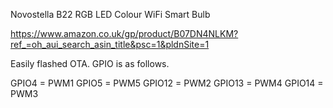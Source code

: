 Novostella B22 RGB LED Colour WiFi Smart Bulb

https://www.amazon.co.uk/gp/product/B07DN4NLKM?ref_=oh_aui_search_asin_title&psc=1&pldnSite=1

Easily flashed OTA.  GPIO is as follows.

GPIO4 = PWM1
GPIO5 = PWM5
GPIO12 = PWM2
GPIO13 = PWM4
GPIO14 = PWM3